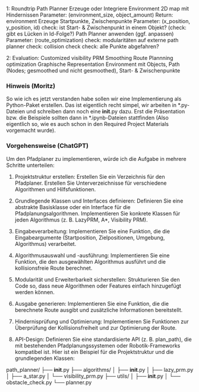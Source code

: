 
1: Roundtrip Path Planner
Erzeuge oder Integriere Environment 
    2D map mit Hindernissen
    Parameter: (environment_size, object_amount)
    Return: environment
Erzeuge Startpunkte, Zwischenpunkte
    Parameter: (x_position, y_position, id)
        check: ist Start- & Zwischenpunkt in einem Objekt?
        (check: gibt es Lücken in Id-Folge?)
Path Planner anwenden (ggf. anpassen)
    Parameter: (route_optimization)
        check: modularitäten auf externe path planner
        check: collision check
        check: alle Punkte abgefahren?

2: Evaluation:
Customized visibility PRM
    Smoothing
    Route Plannning optimization
Graphische Representation
    Environment mit Objects, Path (Nodes; gesmoothed und nicht gesmoothed), Start- & Zwischenpunkte


### Hinweis (Moritz)
So wie ich es jetzt verstanden habe sollen wir eine Implementierung als Python-Paket erstellen.
Das ist eigentlich recht simpel, wir arbeiten in *.py-Dateien und schreiben dann noch eine __init__.py dazu. Erst die Präsentation bzw. die Beispiele sollten dann in *.ipynb-Dateien stattfinden (Also eigentlich so, wie es auch schon in den Required Project Materials vorgemacht wurde).


### Vorgehensweise (ChatGPT)
Um den Pfadplaner zu implementieren, würde ich die Aufgabe in mehrere Schritte unterteilen:

1. Projektstruktur erstellen:
Erstellen Sie ein Verzeichnis für den Pfadplaner.
Erstellen Sie Unterverzeichnisse für verschiedene Algorithmen und Hilfsfunktionen.

2. Grundlegende Klassen und Interfaces definieren:
Definieren Sie eine abstrakte Basisklasse oder ein Interface für die Pfadplanungsalgorithmen.
Implementieren Sie konkrete Klassen für jeden Algorithmus (z. B. LazyPRM, A*, Visibility PRM).

3. Eingabeverarbeitung:
Implementieren Sie eine Funktion, die die Eingabeargumente (Startposition, Zielpositionen, Umgebung, Algorithmus) verarbeitet.

4. Algorithmusauswahl und -ausführung:
Implementieren Sie eine Funktion, die den ausgewählten Algorithmus ausführt und die kollisionsfreie Route berechnet.

5. Modularität und Erweiterbarkeit sicherstellen:
Strukturieren Sie den Code so, dass neue Algorithmen oder Features einfach hinzugefügt werden können.

6. Ausgabe generieren:
Implementieren Sie eine Funktion, die die berechnete Route ausgibt und zusätzliche Informationen bereitstellt.

7. Hindernisprüfung und Optimierung:
Implementieren Sie Funktionen zur Überprüfung der Kollisionsfreiheit und zur Optimierung der Route.

8. API-Design:
Definieren Sie eine standardisierte API (z. B. plan_path), die mit bestehenden Pfadplanungssystemen oder Robotik-Frameworks kompatibel ist.
Hier ist ein Beispiel für die Projektstruktur und die grundlegenden Klassen:


path_planner/
├── __init__.py
├── algorithms/
│   ├── __init__.py
│   ├── lazy_prm.py
│   ├── a_star.py
│   └── visibility_prm.py
├── utils/
│   ├── __init__.py
│   └── obstacle_check.py
└── planner.py